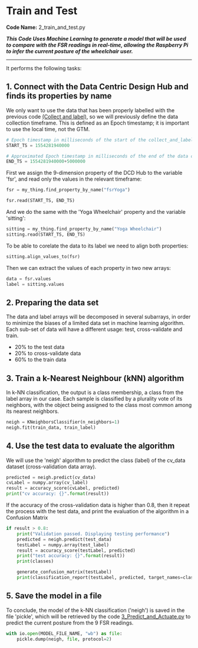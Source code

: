 # Train and Test

**Code Name:** 2_train_and_test.py

_**This Code Uses Machine Learning to generate a model that will be used to compare with the FSR readings in real-time, allowing the Raspberry Pi to infer the current posture of the wheelchair user.**_

---

It performs the following tasks:

## 1. Connect with the Data Centric Design Hub and finds its properties by name
We only want to use the data that has been properly labelled with the previous code [(Collect and label)](/wheelchair3/docs/2_Collect_and_label_Documentation.md), so we will previously define the data collection timeframe. This is defined as an Epoch timestamp; it is important to use the local time, not the GTM.
```python
# Epoch timestamp in milliseconds of the start of the collect_and_label code
START_TS = 1554281940000

# Approximated Epoch timestamp in milliseconds of the end of the data collection process
END_TS = 1554281940000+5000000
```
First we assign the 9-dimension property of the DCD Hub to the variable 'fsr', and read only the values in the relevant timeframe:
```python
fsr = my_thing.find_property_by_name("fsrYoga")

fsr.read(START_TS, END_TS)
```
And we do the same with the 'Yoga Wheelchair' property and the variable 'sitting':
```python
sitting = my_thing.find_property_by_name("Yoga Wheelchair")
sitting.read(START_TS, END_TS)
```

To be able to corelate the data to its label we need to align both properties:
```python
sitting.align_values_to(fsr)
```
Then we can extract the values of each property in two new arrays:
```python
data = fsr.values
label = sitting.values
```

## 2. Preparing the data set
The data and label arrays will be decomposed in several subarrays, in order to minimize the biases of a limited data set in machine learning algorithm.
Each sub-set of data will have a different usage: test, cross-validate and train.
* 20% to the test data
* 20% to cross-validate data
* 60% to the train data

## 3. Train a k-Nearest Neighbour (kNN) algorithm
In k-NN classification, the output is a class membership, a class from the label array in our case. Each sample is classified by a plurality vote of its neighbors, with the object being assigned to the class most common among its nearest neighbors.
```python
neigh = KNeighborsClassifier(n_neighbors=1)
neigh.fit(train_data, train_label)
```
## 4. Use the test data to evaluate the algorithm
We will use the 'neigh' algorithm to predict the class (label) of the cv_data dataset (cross-validation data array).
```python
predicted = neigh.predict(cv_data)
cvLabel = numpy.array(cv_label)
result = accuracy_score(cvLabel, predicted)
print("cv accuracy: {}".format(result))
```
If the accuracy of the cross-validation data is higher than 0.8, then it repeat the process with the test data, and print the evaluation of the algorithm in a Confusion Matrix
```python
if result > 0.8:
    print("Validation passed. Displaying testing performance")
    predicted = neigh.predict(test_data)
    testLabel = numpy.array(test_label)
    result = accuracy_score(testLabel, predicted)
    print("test accuracy: {}".format(result))
    print(classes)

    generate_confusion_matrix(testLabel)
    print(classification_report(testLabel, predicted, target_names=classes))
```
## 5. Save the model in a file
To conclude, the model of the k-NN classification ('neigh') is saved in the file 'pickle', which will be retrieved by the code [3_Predict_and_Actuate.py](/wheelchair3/docs/4_Pi_Code_Documentation.md) to predict the current posture from the 9 FSR readings.
```python
with io.open(MODEL_FILE_NAME, "wb") as file:
    pickle.dump(neigh, file, protocol=2)
```

